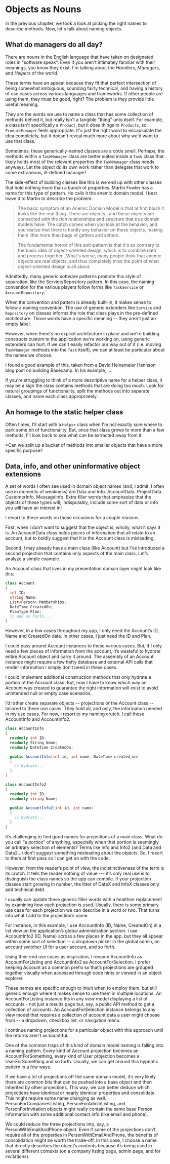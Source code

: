 # Objects as Nouns

In the previous chapter, we took a look at picking the right names to describe methods. Now, let's talk about naming objects.

## What do managers do all day?

There are nouns in the English language that have taken on designated roles in "software speak". Even if you aren't intimately familiar with their meanings, you know they exist. I'm talking about the _Handlers_, _Managers_, and _Helpers_ of the world.

These terms have an appeal because they fit that perfect intersection of being somewhat ambiguous, sounding fairly technical, and having a history of use cases across various languages and frameworks. If other people are using them, they must be good, right? The problem is they provide little useful meaning. 

They are the words we use to name a class that has some collection of methods behind it, but really isn't a tangible “thing” unto itself. For example, a class isn't specifically a `Product`, but it does things to `Products`, so, `ProductManager` feels appropriate. It's just the right word to encapsulate the idea completely, but it doesn't reveal much more about why we'd want to use that class.

Sometimes, these generically-named classes are a code smell. Perhaps, the methods within a `TaskManager` class are better suited inside a `Task` class that likely holds most of the relevant properties the `TaskManager` class needs anyways. Let the object do its own work rather than delegate that work to some extraneous, ill-defined manager!  

The side-effect of building classes like this is we end up with other classes that hold nothing more than a bunch of properties. Martin Fowler has a name for this type of pattern. He calls it the anemic domain model. I best leave it to Martin to describe the problem:

> The basic symptom of an Anemic Domain Model is that at first blush it looks like the real thing. There are objects...and these objects are connected with the rich relationships and structure that true domain models have. The catch comes when you look at the behavior, and you realize that there is hardly any behavior on these objects, making them little more than bags of getters and setters.

> The fundamental horror of this anti-pattern is that it's so contrary to the basic idea of object-oriented design; which is to combine data and process together...What's worse, many people think that anemic objects are real objects, and thus completely miss the point of what object-oriented design is all about.

Admittedly, many generic software patterns promote this style of separation, like the Service/Repository pattern. In this case, the naming convention for the various players follow forms like `TaskService` or `AccountRepository`.

When the convention and pattern is already built-in, it makes sense to follow a naming convention. The use of generic extenders like `Service` and `Repository` on classes informs the role that class plays in the pre-defined architecture. Those words have a specific meaning -- they aren't just an empty label.

However, when there's no explicit architecture in place and we're building constructs custom to the application we're working on, using generic extenders can hurt. If we can't easily refactor our way out of it (i.e. moving `TaskManager` methods into the `Task` itself), we can at least be particular about the names we choose. 

I found a good example of this, taken from a David Heinemeier Hannson blog post on building Basecamp. In his example, ….

If you're struggling to think of a more descriptive name for a helper class, it may be a sign the class contains methods that are doing too much. Look for natural groupings of functionality, split the methods out into separate classes, and name each class appropriately. 

## An homage to the static helper class

Often times, I'll start with a `Helper` class when I'm not exactly sure where to park some bit of functionality. But, once that class grows to more than a few methods, I'll look back to see what can be extracted away from it. 

*Can we split up a bucket of methods into smaller objects that have a more specific purpose?


## Data, info, and other uninformative object extensions

A set of words I often see used in domain object names (and, I admit, I often use in moments of weakness) are Data and Info.  AccountData. ProjectData. CustomerInfo. MessageInfo. Extra filler words that emphasize that the objects of these types will, indisputably, include some sort of data or info you will have an interest in!

I resort to these words on those occasions for a couple reasons. 

First, when I don’t want to suggest that the object is, wholly, what it says it is. An AccountData class holds pieces of information that all relate to an account, but to boldly suggest that it is the Account class is misleading. 

Second, I may already have a main class (like Account) but I’ve introduced a second projection that contains only aspects of the main class. Let’s analyze a simple example.

An Account class that lives in my presentation domain layer might look like this:

```C#
class Account 
{
  int ID;
  string Name;
  List<Person> Memberships;
  DateTime CreatedOn;
  PlanType Plan;
  // And so forth...
}
```

However, in a few cases throughout my app, I only need the Account’s ID, Name and CreatedOn date. In other cases, I just need the ID and Plan.

I could pass around Account instances to these various cases. But, if I only need a few pieces of information from the account, it’s wasteful to hydrate entire Account object and carry it around. The assembly of an Account instance might require a few hefty database and external API calls that render information I simply don’t need in these cases.

I could implement additional construction methods that only hydrate a portion of the Account class. But, now I have to know which way an Account was created to guarantee the right information will exist to avoid unintended null or empty case scenarios.

I’d rather create separate objects -- projections of the Account class -- tailored to these use cases. They hold all, and only, the information needed in my use cases. For now, I resort to my naming crutch. I call these AccountInfo and AccountInfo2.

```C#
class AccountInfo
{
  readonly int ID;
  readonly String Name;
  readonly DateTime CreatedOn;

  public AccountInfo(int id, int name, DateTime created_on) 
  { 
  	// Hydrate...
  }
}
```

```C#
class AccountInfo2
{
  readonly int ID;
  readonly string Name;
 
  public AccountInfo2(int id, int name)
  {
  	// Hydrate...
  }	
}
```

It’s challenging to find good names for projections of a main class. What do you call “a portion” of anything, especially when that portion is seemingly an arbitrary selection of elements? Terms like Info and Info2 (and Data and Data2...) don’t suggest something misleading about the objects. So, I resort to them at first pass so I can get on with the code.

However, from the reader’s point of view, the indistinctiveness of the term is its crutch. It tells the reader nothing of value --- it’s only real use is to distinguish the class names so the app can compile. If your projection classes start growing in number, the litter of DataX and InfoX classes only add technical debt.

I usually can update these generic filler words with a healthier replacement by examining how each projection is used. Usually, there is some primary use case for each projection we can describe in a word or two. That turns into what I add to the projection’s name.

For instance, in this example, I use AccountInfo (ID, Name, CreatedOn) in a list view on the application’s global administration section. I use AccountInfo2 (ID, Name) across a few places in the app, but they all appear within some sort of selection -- a dropdown picker in the global admin, an account switcher UI for a user account, and so forth.

Using their end use cases as inspiration, I rename AccountInfo as AccountForListing and AccountInfo2 as AccountForSelection. I prefer keeping Account as a common prefix so that’s projections are grouped together visually when accessed through code hints or viewed in an object explorer.

These names are specific enough to intuit when to employ them, but still generic enough where it makes sense to use them in multiple locations. An AccountForListing instance fits in any view model displaying a list of accounts - not just a results page but, say, a public API method to get a collection of accounts. An AccountForSelection instance belongs to any view model that requires a collection of account data a user might choose from -- a dropdown, checkbox list, or navigation menu.

I continue naming projections for a particular object with this approach until the returns aren’t as bountiful. 

One of the common traps of this kind of domain model naming is falling into a naming pattern. Every kind of Account projection becomes an AccountForSomething, every kind of User projection becomes a UserForSomething and so forth. Usually, we can get around this hypnotic pattern in a few ways.

If we have a lot of projections off the same domain model, it’s very likely there are common bits that can be pushed into a base object and then inherited by other projections. This way, we can better deduce which projections have identical or nearly identical properties and consolidate. This might require some name changing as well. PersonForCompaniesListing, PersonForAdminListing, and PersonForInvitation objects might really contain the same base Person information with some additional contact info (like email and phone). 

We could reduce the three projections into, say, a PersonWithEmailAndPhone object. Even if some of the projections don’t require all of the properties in PersonWithEmailAndPhone, the benefits of consolidation might be worth the trade-off.  In this case, I choose a name that directly describes the object’s contents because it’s being used in several different contexts (on a company listing page, admin page, and for invitations).




